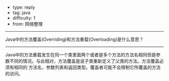 - type: reply
- tag: java
- difficulty:  1
- from: 网络整理

--------

Java中的方法覆盖(Overriding)和方法重载(Overloading)是什么意思？

---------

Java中的方法重载发生在同一个类里面两个或者是多个方法的方法名相同但是参数不同的情况。与此相对，方法覆盖是说子类重新定义了父类的方法。方法覆盖必须有相同的
方法名，参数列表和返回类型。覆盖者可能不会限制它所覆盖的方法的访问。

